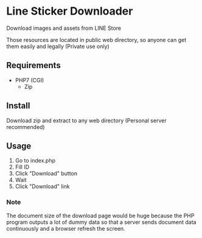 # Line Sticker Downloader

Download images and assets from LINE Store

Those resources are located in public web directory, so anyone can get them easily and legally (Private use only)

## Requirements

- PHP7 (CGI)
  - Zip

## Install

Download zip and extract to any web directory (Personal server recommended)

## Usage

1. Go to index.php
2. Fill ID
3. Click "Download" button
4. Wait
5. Click "Download" link

### Note

The document size of the download page would be huge because the PHP program outputs a lot of dummy data so that a server sends document data continuously and a browser refresh the screen.
